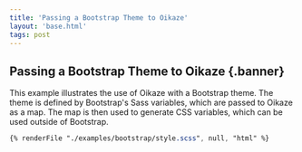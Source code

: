 ```yaml
---
title: 'Passing a Bootstrap Theme to Oikaze'
layout: 'base.html'
tags: post
---
```


## Passing a Bootstrap Theme to Oikaze {.banner}

This example illustrates the use of Oikaze with a Bootstrap theme. The theme is defined by Bootstrap's Sass variables, which are passed to Oikaze as a map. The map is then used to generate CSS variables, which can be used outside of Bootstrap.

```scss
{% renderFile "./examples/bootstrap/style.scss", null, "html" %}
```
